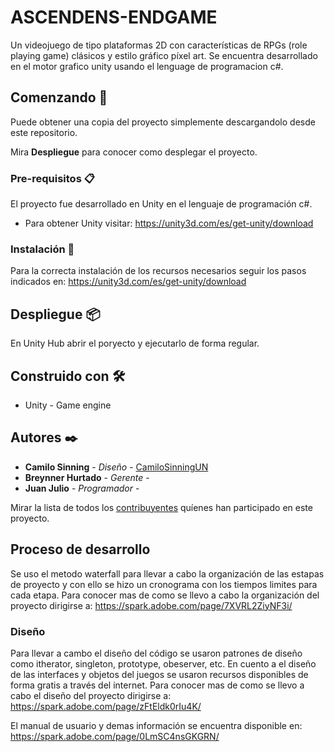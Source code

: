 # ASCENDENS-ENDGAME
Un videojuego de tipo plataformas 2D con características de RPGs (role playing game) clásicos y estilo gráfico píxel art. Se encuentra desarrollado en el motor grafico unity usando el lenguage de programacion c#.

## Comenzando 🚀

Puede obtener una copia del proyecto simplemente descargandolo desde este repositorio.

Mira **Despliegue** para conocer como desplegar el proyecto.

### Pre-requisitos 📋

El proyecto fue desarrollado en Unity en el lenguaje de programación c#.

* Para obtener Unity visitar: https://unity3d.com/es/get-unity/download

### Instalación 🔧

Para la correcta instalación de los recursos necesarios seguir los pasos indicados en: https://unity3d.com/es/get-unity/download

## Despliegue 📦

En Unity Hub abrir el poryecto y ejecutarlo de forma regular.

## Construido con 🛠️

* Unity - Game engine

## Autores ✒️

* **Camilo Sinning** - *Diseño* - [CamiloSinningUN](https://github.com/CamiloSinningUN)
* **Breynner Hurtado** - *Gerente* -
* **Juan Julio** - *Programador* -

Mirar la lista de todos los [contribuyentes](https://github.com/CamiloSinningUN/ASCENDENS-ENDGAME/contributors) quíenes han participado en este proyecto. 

## Proceso de desarrollo
Se uso el metodo waterfall para llevar a cabo la organización de las estapas de proyecto y con ello se hizo un cronograma con los tiempos limites para cada etapa. Para conocer mas de como se llevo a cabo la organización del proyecto dirigirse a:
https://spark.adobe.com/page/7XVRL2ZiyNF3i/

### Diseño
Para llevar a cambo el diseño del código se usaron patrones de diseño como itherator, singleton, prototype, obeserver, etc. En cuento a el diseño de las interfaces y objetos del juegos se usaron recursos disponibles de forma gratis a través del internet. Para conocer mas de como se llevo a cabo el diseño del proyecto dirigirse a:
https://spark.adobe.com/page/zFtEldk0rIu4K/

El manual de usuario y demas información se encuentra disponible en:
https://spark.adobe.com/page/0LmSC4nsGKGRN/
